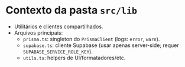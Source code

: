 # Contexto da pasta `src/lib`

- Utilitários e clientes compartilhados.
- Arquivos principais:
  - `prisma.ts`: singleton do `PrismaClient` (logs: `error`, `warn`).
  - `supabase.ts`: cliente Supabase (usar apenas server-side; requer `SUPABASE_SERVICE_ROLE_KEY`).
  - `utils.ts`: helpers de UI/formatadores/etc.
